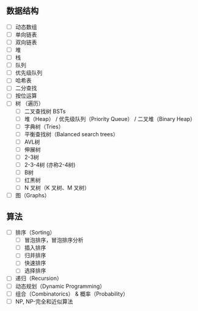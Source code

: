 ## 数据结构  
- [ ] 动态数组  
- [ ] 单向链表  
- [ ] 双向链表  
- [ ] 堆  
- [ ] 栈  
- [ ] 队列  
- [ ] 优先级队列  
- [ ] 哈希表  
- [ ] 二分查找  
- [ ] 按位运算  
- [ ] 树 （遍历）  
  - [ ] 二叉查找树 BSTs  
  - [ ] 堆（Heap） / 优先级队列（Priority Queue） / 二叉堆（Binary Heap）  
  - [ ] 字典树（Tries）  
  - [ ] 平衡查找树（Balanced search trees）  
  - [ ] AVL树  
  - [ ] 伸展树  
  - [ ] 2-3树  
  - [ ] 2-3-4树 (亦称2-4树)  
  - [ ] B树  
  - [ ] 红黑树  
  - [ ] N 叉树（K 叉树、M 叉树）  
- [ ] 图（Graphs）

## 算法  
- [ ] 排序（Sorting）
  - [ ] 冒泡排序，冒泡排序分析  
  - [ ] 插入排序  
  - [ ] 归并排序  
  - [ ] 快速排序  
  - [ ] 选择排序
- [ ] 递归（Recursion）  
- [ ] 动态规划（Dynamic Programming）  
- [ ] 组合（Combinatorics）  & 概率（Probability）  
- [ ] NP, NP-完全和近似算法  
